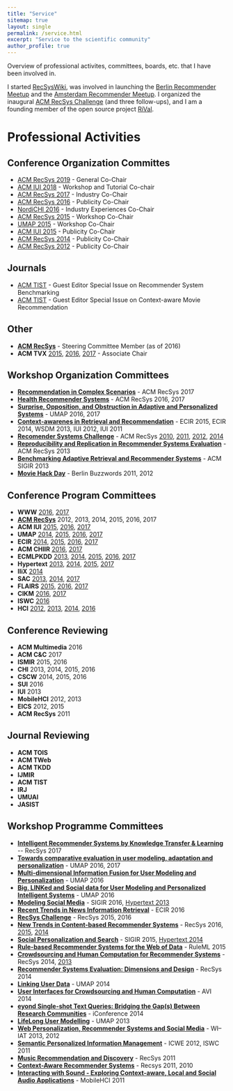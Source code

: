```yaml
---
title: "Service"
sitemap: true
layout: single
permalink: /service.html
excerpt: "Service to the scientific community"
author_profile: true
---
```


Overview of professional activites, committees, boards, etc. that I have been involved in. 

I started [RecSysWiki](http://www.recsyswiki.com), was involved in launching the [Berlin Recommender Meetup](http://recommenders.de/) and the [Amsterdam Recommender Meetup](http://recommenders.nl). I organized the inaugural [ACM RecSys Challenge](http://www.recsyschallenge.com) (and three follow-ups), and I am a founding member of the open source project [RiVal](http://rival.recommenders.net).



# Professional Activities

## Conference Organization Committes
- [ACM RecSys 2019](http://recsys.acm.org/recsys19) - General Co-Chair
- [ACM IUI 2018](http://iui.acm.org/2018) - Workshop and Tutorial Co-chair
- [ACM RecSys 2017](http://recsys.acm.org/recsys17) - Industry Co-Chair
- [ACM RecSys 2016](http://recsys.acm.org/recsys16) - Publicity Co-Chair
- [NordiCHI 2016](http://nordichi2016.org) - Industry Experiences Co-Chair
- [ACM RecSys 2015](http://recsys.acm.org/recsys15) - Workshop Co-Chair
- [UMAP 2015](http://umap2015.org) - Workshop Co-Chair
- [ACM IUI 2015](http://iui.acm.org/2016) - Publicity Co-Chair
- [ACM RecSys 2014](http://recsys.acm.org/recsys14) - Publicity Co-Chair
- [ACM RecSys 2012](http://recsys.acm.org/recsys12) - Publicity Co-Chair

## Journals
- [ACM TIST](http://tist.acm.org/CFPs/TIST-SI-RSB.html) - Guest Editor Special Issue on Recommender System Benchmarking 
- [ACM TIST](http://tist.acm.org/CFPs/TIST-SI-CAMRa.pdf) - Guest Editor Special Issue on Context-aware Movie Recommendation 

## Other
- **[ACM RecSys](http://recsys.acm.org)** - Steering Committee Member (as of 2016)
- **ACM TVX** [2015](https://tvx.acm.org/2015/), [2016](https://tvx.acm.org/2016/), [2017](https://tvx.acm.org/2017/) - Associate Chair

## Workshop Organization Committees
- [**Recommendation in Complex Scenarios**](http://complexrec2017.aau.dk/) - ACM RecSys 2017
- [**Health Recommender Systems**](http://healthrecsys.ur.de) - ACM RecSys 2016, 2017
- [**Surprise, Opposition, and Obstruction in Adaptive and Personalized Systems**](https://soapworkshop2016.wordpress.com/) - UMAP 2016, 2017 
- [**Context-awarenes in Retrieval and Recommendation**](http://carr-workshop.org) - ECIR 2015, ECIR 2014, WSDM 2013, IUI 2012, IUI 2011
- [**Recomender Systems Challenge**](http://www.recsyschallenge.com) - ACM RecSys [2010](http://2010.recsyschallenge.com), [2011](http://2011.recsyschallenge.com), [2012](http://2012.recsyschallenge.com), [2014](http://2014.recsyschallenge.com)
- [**Reproducibility and Replication in Recommender Systems Evaluation**](http://repsys.project.cwi.nl) - ACM RecSys 2013
- [**Benchmarking Adaptive Retrieval and Recommender Systems**](http://www.bars-workshop.org) - ACM SIGIR 2013
- [**Movie Hack Day**](http://moviehackday.com) - Berlin Buzzwords 2011, 2012

## Conference Program Committees
- **WWW** [2016](http://www2016.ca/), [2017](http://www.www2017.com.au/)
- **[ACM RecSys](http://recsys.acm.org)** 2012, 2013, 2014, 2015, 2016, 2017
- **ACM IUI** [2015](http://iui.acm.org/2015), [2016](http://iui.acm.org/2016), [2017](http://iui.acm.org/2017)
- **UMAP** [2014](http://www.um.org/umap2014/), [2015](http://umap2015.com/), [2016](http://www.um.org/umap2016/), [2017](http://www.um.org/umap2017/)
- **ECIR** [2014](http://ecir2014.org/), [2015](http://ecir2015.org), [2016](http://ecir2016.dei.unipd.it/), [2017](http://ecir2017.org/) 
- **ACM CHIIR** [2016](http://sigir.org/chiir2016/), [2017](http://sigir.org/chiir2017/)
- **ECMLPKDD** [2013](http://www.ecmlpkdd2013.org/), [2014](http://ecmlpkdd2014.loria.fr/), [2015](http://www.ecmlpkdd2015.org/), [2016](http://ecmlpkdd2016.org/), [2017](http://ecmlpkdd2017.org/)
- **Hypertext** [2013](https://ht.acm.org/ht2013/), [2014](https://ht.acm.org/ht2014/), [2015](https://ht.acm.org/ht2015/), [2017](https://ht.acm.org/ht2017/)
- **IIiX** [2014](http://132.199.138.79/iiix/)
- **SAC** [2013](http://mitra.ist.psu.edu/SAC-RS.html), [2014](http://in.bgu.ac.il/en/engn/ise/SAC-RS2014/Pages/default.aspx), [2017](https://recsystrack.wordpress.com/)
- **FLAIRS** [2015](http://www.flairs-28.info/), [2016](http://www.flairs-29.info/), [2017](http://www.flairs-30.info/)
- **CIKM** [2016](http://cikm2016.cs.iupui.edu), [2017](http://www.cikm2017.org/)
- **ISWC** [2016](http://iswc2016.semanticweb.org/)
- **HCI** [2012](http://hci2012.bcs.org), [2013](http://hci2013.bcs.org), [2014](http://hci2014.bcs.org), [2016](http://hci2016.bcs.org/)

## Conference Reviewing
- **ACM Multimedia** 2016
- **ACM C&C** 2017
- **ISMIR** 2015, 2016
- **CHI** 2013, 2014, 2015, 2016
- **CSCW** 2014, 2015, 2016
- **SUI** 2016
- **IUI** 2013
- **MobileHCI** 2012, 2013
- **EICS** 2012, 2015
- **ACM RecSys** 2011

## Journal Reviewing
- **ACM TOIS**
- **ACM TWeb**
- **ACM TKDD**
- **IJMIR**
- **ACM TIST**
- **IRJ**
- **UMUAI**
- **JASIST**

## Workshop Programme Committees
- [**Intelligent Recommender Systems by Knowledge Transfer & Learning**](https://recsysktl.wordpress.com/) -- RecSys 2017
- [**Towards comparative evaluation in user modeling, adaptation and personalization**](http://evalumap.adaptcentre.ie/) - UMAP 2016, 2017
- [**Multi-dimensional Information Fusion for User Modeling and Personalization**](http://ifup2016.luckymoon.me) - UMAP 2016
- [**Big, LINKed and Social data for User Modeling and Personalized Intelligent Systems**](http://www.di.uniba.it/~swap/blinks/) - UMAP 2016
- [**Modeling Social Media**](https://www.kde.cs.uni-kassel.de/ws/msm2016/) - SIGIR 2016, [Hypertext 2013](http://www.kde.cs.uni-kassel.de/ws/msm2013/)
- [**Recent Trends in News Information Retrieval**](http://research.signalmedia.co/newsir16/) - ECIR 2016
- [**RecSys Challenge**](http://recsyschallenge.com) - RecSys 2015, 2016 
- [**New Trends in Content-based Recommender Systems**](http://toinebogers.com/cbrecsys2016/#/overview) - RecSys 2016, [2015](http://humanities.uva.nl/~mkoolen1/CBRecSys15/), [2014](http://ir.ii.uam.es/cbrecsys2014/)
- [**Social Personalization and Search**](http://socialcomputing.ing.puc.cl/sps2015/) - SIGIR 2015, [Hypertext 2014](http://columbus.exp.sis.pitt.edu/sp2014/)
- [**Rule-based Recommender Systems for the Web of Data**](http://www.csw.inf.fu-berlin.de/ruleml2015/recsysrules-2015.html) - RuleML 2015
- [**Crowdsourcing and Human Computation for Recommender Systems**](http://crowdrecworkshop.org/) - RecSys 2014, [2013](http://crowdrec2013.noahlab.com.hk)
- [**Recommender Systems Evaluation: Dimensions and Design**](http://ir.ii.uam.es/redd2014/) - RecSys 2014
- [**Linking User Data**](http://liud.linkededucation.org/) - UMAP 2014
- [**User Interfaces for Crowdsourcing and Human Computation**](https://sites.google.com/site/crowdui2014/) - AVI 2014
- [**eyond Single-shot Text Queries: Bridging the Gap(s) Between Research Communities**](http://mindthegap2014.dai-labor.de/) - iConference 2014
- [**LifeLong User Modelling**](http://lifelogging-workshop.org/) - UMAP 2013
- [**Web Personalization, Recommender Systems and Social Media**](http://www.webpres-workshop.com/) - WI–IAT 2013, 2012
- [**Semantic Personalized Information Management**](http://www.spim-workshop.org) - ICWE 2012, ISWC 2011
- [**Music Recommendation and Discovery**](http://womrad.org/2011) - RecSys 2011
- [**Context-Aware Recommender Systems**](http://cars-workshop.org) - Recsys 2011, 2010
- [**Interacting with Sound - Exploring Context-aware, Local and Social Audio Applications**](http://iwsws.wikidot.com/) - MobileHCI 2011
